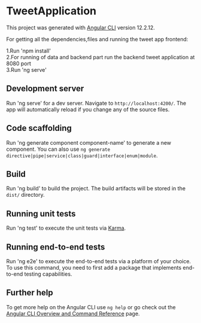 # TweetApplication

This project was generated with [Angular CLI](https://github.com/angular/angular-cli) version 12.2.12.

For getting all the dependencies,files and running the tweet app frontend:

1.Run 'npm install'  
2.For running of data and backend part run the backend tweet application at 8080 port  
3.Run 'ng serve'


## Development server

Run 'ng serve' for a dev server. Navigate to `http://localhost:4200/`. The app will automatically reload if you change any of the source files.

## Code scaffolding

Run 'ng generate component component-name' to generate a new component. You can also use `ng generate directive|pipe|service|class|guard|interface|enum|module`.

## Build

Run 'ng build' to build the project. The build artifacts will be stored in the `dist/` directory.

## Running unit tests

Run 'ng test' to execute the unit tests via [Karma](https://karma-runner.github.io).

## Running end-to-end tests

Run 'ng e2e' to execute the end-to-end tests via a platform of your choice. To use this command, you need to first add a package that implements end-to-end testing capabilities.

## Further help

To get more help on the Angular CLI use `ng help` or go check out the [Angular CLI Overview and Command Reference](https://angular.io/cli) page.
